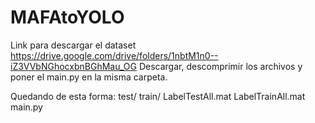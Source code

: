 # MAFAtoYOLO

Link para descargar el dataset https://drive.google.com/drive/folders/1nbtM1n0--iZ3VVbNGhocxbnBGhMau_OG
Descargar, descomprimir los archivos y poner el main.py en la misma carpeta. 

Quedando de esta forma:
      test/
      train/
      LabelTestAll.mat
      LabelTrainAll.mat
      main.py
